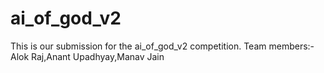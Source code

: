 # ai_of_god_v2
This is our submission for the ai_of_god_v2 competition. Team members:- Alok Raj,Anant Upadhyay,Manav Jain

